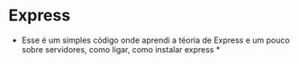 # Express
* Esse é um simples código onde aprendi a téoria de Express e um pouco sobre servidores, como ligar, como instalar express *
